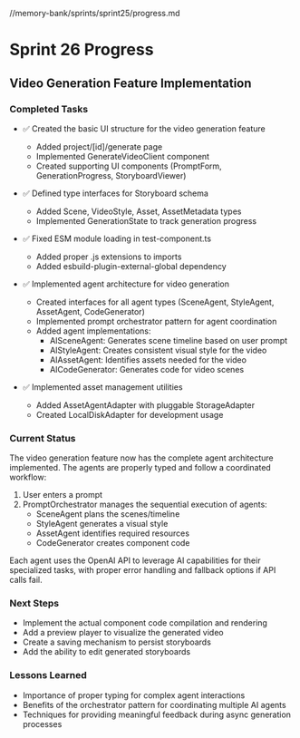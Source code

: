 //memory-bank/sprints/sprint25/progress.md
# Sprint 26 Progress

## Video Generation Feature Implementation

### Completed Tasks

- ✅ Created the basic UI structure for the video generation feature
  - Added project/[id]/generate page
  - Implemented GenerateVideoClient component
  - Created supporting UI components (PromptForm, GenerationProgress, StoryboardViewer)

- ✅ Defined type interfaces for Storyboard schema
  - Added Scene, VideoStyle, Asset, AssetMetadata types
  - Implemented GenerationState to track generation progress

- ✅ Fixed ESM module loading in test-component.ts
  - Added proper .js extensions to imports
  - Added esbuild-plugin-external-global dependency

- ✅ Implemented agent architecture for video generation
  - Created interfaces for all agent types (SceneAgent, StyleAgent, AssetAgent, CodeGenerator)
  - Implemented prompt orchestrator pattern for agent coordination
  - Added agent implementations:
    - AISceneAgent: Generates scene timeline based on user prompt
    - AIStyleAgent: Creates consistent visual style for the video
    - AIAssetAgent: Identifies assets needed for the video
    - AICodeGenerator: Generates code for video scenes
- ✅ Implemented asset management utilities
  - Added AssetAgentAdapter with pluggable StorageAdapter
  - Created LocalDiskAdapter for development usage

### Current Status

The video generation feature now has the complete agent architecture implemented. The agents are properly typed and follow a coordinated workflow:

1. User enters a prompt
2. PromptOrchestrator manages the sequential execution of agents:
   - SceneAgent plans the scenes/timeline
   - StyleAgent generates a visual style
   - AssetAgent identifies required resources
   - CodeGenerator creates component code

Each agent uses the OpenAI API to leverage AI capabilities for their specialized tasks, with proper error handling and fallback options if API calls fail.

### Next Steps

- Implement the actual component code compilation and rendering
- Add a preview player to visualize the generated video
- Create a saving mechanism to persist storyboards
- Add the ability to edit generated storyboards

### Lessons Learned

- Importance of proper typing for complex agent interactions
- Benefits of the orchestrator pattern for coordinating multiple AI agents
- Techniques for providing meaningful feedback during async generation processes
